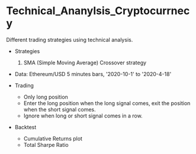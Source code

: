 # Technical_Ananylsis_Cryptocurrnecy

Different trading strategies using technical analysis. 

- Strategies
  1. SMA (Simple Moving Average) Crossover strategy


- Data: Ethereum/USD 5 minutes bars, '2020-10-1' to '2020-4-18'

- Trading
  - Only long  position
  - Enter the long position when the long signal comes, exit the position when the short signal comes.
  - Ignore when long or short signal comes in a row.

- Backtest
  - Cumulative Returns plot
  - Total Sharpe Ratio
